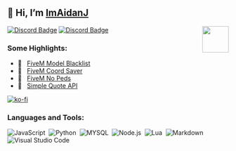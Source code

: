 ## 👋 Hi, I’m [ImAidanJ](https://x.com/ImAidanJ)

<img align="right" height="60" width="60" alt="" src="https://cdn.discordapp.com/attachments/756590322921767002/810784341286060062/2314.gif" />

[![Discord Badge](https://img.shields.io/badge/-Strive-0e76a8?style=flat-square&logo=Discord&logoColor=white)](https://discord.gg/ehp4yJUqgj)
[![Discord Badge](https://img.shields.io/badge/-CSRP-0e76a8?style=flat-square&logo=Discord&logoColor=white)](https://discord.gg/kXJkY322bV)

### Some Highlights:

- 📍 &nbsp; [FiveM Model Blacklist](https://github.com/ImAidanJ/FiveM_ModelBlacklist)
- 📍 &nbsp; [FiveM Coord Saver](https://github.com/ImAidanJ/FiveM_CoordSaver)
- 📍 &nbsp; [FiveM No Peds](https://github.com/ImAidanJ/AJ_NoPeds)
- 📍 &nbsp; [Simple Quote API](https://github.com/ImAidanJ/StriveAPI)

[![ko-fi](https://ko-fi.com/img/githubbutton_sm.svg)](https://ko-fi.com/S6S310DONO)

### Languages and Tools:
![JavaScript](https://img.shields.io/badge/-JavaScript-333333?style=flat&logo=javascript)&nbsp;
![Python](https://img.shields.io/badge/-python-333333?style=flat&logo=python)&nbsp;
![MYSQL](https://img.shields.io/badge/-MySQL-333333?style=flat&logo=mysql)&nbsp;
![Node.js](https://img.shields.io/badge/-Node.js-333333?style=flat&logo=node.js)&nbsp;
![Lua](https://img.shields.io/badge/-Lua-333333?style=flat&logo=lua)&nbsp;
![Markdown](https://img.shields.io/badge/-markdown-333333?style=flat&logo=markdown)&nbsp;
![Visual Studio Code](https://img.shields.io/badge/-Visual%20Studio%20Code-333333?style=flat&logo=visual-studio-code&logoColor=007ACC)&nbsp;
